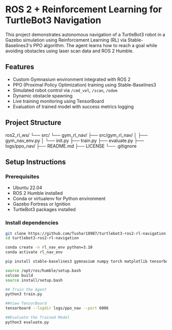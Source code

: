 # ROS 2 + Reinforcement Learning for TurtleBot3 Navigation

This project demonstrates autonomous navigation of a TurtleBot3 robot in a Gazebo simulation using Reinforcement Learning (RL) via Stable-Baselines3's PPO algorithm. The agent learns how to reach a goal while avoiding obstacles using laser scan data and ROS 2 Humble.

## Features

- Custom Gymnasium environment integrated with ROS 2
- PPO (Proximal Policy Optimization) training using Stable-Baselines3
- Simulated robot control via `/cmd_vel`, `/scan`, `/odom`
- Dynamic obstacle spawning
- Live training monitoring using TensorBoard
- Evaluation of trained model with success metrics logging

## Project Structure
ros2_rl_ws/
└── src/
└── gym_rl_nav/
├── src/gym_rl_nav/
│ ├── gym_nav_env.py
│ └── init.py
├── train.py
├── evaluate.py
├── logs/ppo_nav/
├── README.md
├── LICENSE
└── .gitignore


## Setup Instructions

### Prerequisites

- Ubuntu 22.04
- ROS 2 Humble installed
- Conda or virtualenv for Python environment
- Gazebo Fortress or Ignition
- TurtleBot3 packages installed

### Install dependencies

```bash
git clone https://github.com/Tushar10987/turtlebot3-ros2-rl-navigation.git 
cd turtlebot3-ros2-rl-navigation

conda create -n rl_nav_env python=3.10
conda activate rl_nav_env

pip install stable-baselines3 gymnasium numpy torch matplotlib tensorboard

source /opt/ros/humble/setup.bash
colcon build
source install/setup.bash

## Train the Agent
python3 train.py

##View TensorBoard
tensorboard --logdir logs/ppo_nav --port 6006

##Evaluate the Trained Model
python3 evaluate.py

